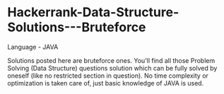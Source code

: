 # Hackerrank-Data-Structure-Solutions---Bruteforce

Language - JAVA

Solutions posted here are bruteforce ones. 
You'll find all those Problem Solving (Data Structure) questions solution which can be fully solved by oneself (like no restricted section in question). 
No time complexity or optimization is taken care of, just basic knowledge of JAVA is used.
